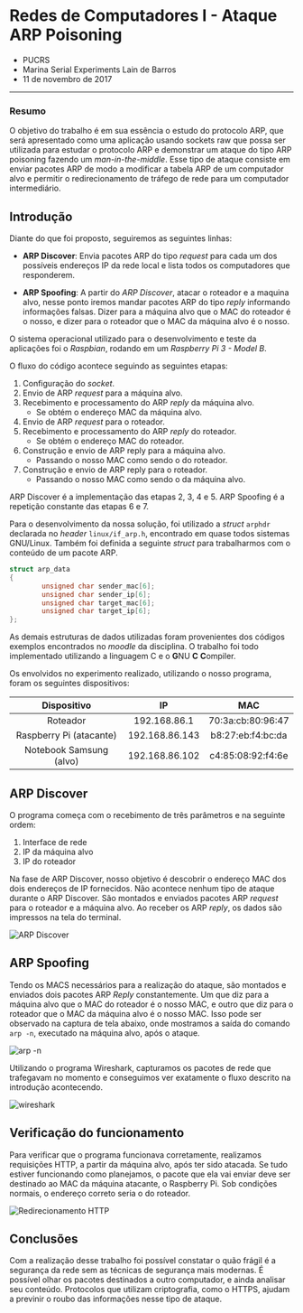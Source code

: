 # Redes de Computadores I - Ataque ARP Poisoning

- PUCRS
- Marina Serial Experiments Lain de Barros
- 11 de novembro de 2017

---

### Resumo

O objetivo do trabalho é em sua essência o estudo do protocolo ARP, que
será apresentado como uma aplicação usando sockets raw que possa ser
utilizada para estudar o protocolo ARP e demonstrar um ataque do tipo
ARP poisoning fazendo um _man-in-the-middle_. Esse tipo de ataque consiste
em enviar pacotes ARP de modo a modificar a tabela ARP de um computador
alvo e permitir o redirecionamento de tráfego de rede para um computador
intermediário.

## Introdução

Diante do que foi proposto, seguiremos as seguintes linhas:

- **ARP Discover**: Envia pacotes ARP do tipo _request_ para cada um dos
  possíveis endereços IP da rede local e lista todos os computadores que
  responderem.

- **ARP Spoofing**: A partir do *ARP Discover*, atacar o roteador e a
  maquina alvo, nesse ponto iremos mandar pacotes ARP do tipo _reply_
  informando informações falsas. Dizer para a máquina alvo que o MAC do
  roteador é o nosso, e dizer para o roteador que o MAC da máquina alvo
  é o nosso.

O sistema operacional utilizado para o desenvolvimento e teste da
aplicações foi o _Raspbian_, rodando em um _Raspberry Pi 3 - Model B_.

O fluxo do código acontece seguindo as seguintes etapas:

1. Configuração do _socket_.
2. Envio de ARP _request_ para a máquina alvo.
3. Recebimento e processamento do ARP _reply_ da máquina alvo.
    - Se obtém o endereço MAC da máquina alvo.
4. Envio de ARP _request_ para o roteador.
5. Recebimento e processamento do ARP _reply_ do roteador.
    - Se obtém o endereço MAC do roteador.
6. Construção e envio de ARP reply para a máquina alvo.
    - Passando o nosso MAC como sendo o do roteador.
7. Construção e envio de ARP reply para o roteador.
    - Passando o nosso MAC como sendo o da máquina alvo.

ARP Discover é a implementação das etapas 2, 3, 4 e 5. ARP Spoofing é a
repetição constante das etapas 6 e 7.

Para o desenvolvimento da nossa solução, foi utilizado a _struct_
`arphdr` declarada no _header_ `linux/if_arp.h`, encontrado em quase
todos sistemas GNU/Linux. Também foi definida a seguinte _struct_ para
trabalharmos com o conteúdo de um pacote ARP.

```c
struct arp_data
{
        unsigned char sender_mac[6];
        unsigned char sender_ip[6];
        unsigned char target_mac[6];
        unsigned char target_ip[6];
};
```

As demais estruturas de dados utilizadas foram provenientes dos códigos
exemplos encontrados no _moodle_ da disciplina. O trabalho foi todo
implementado utilizando a linguagem C e o **G**NU **C** **C**ompiler.

Os envolvidos no experimento realizado, utilizando o nosso programa,
foram os seguintes dispositivos:

|       Dispositivo       |       IP       |        MAC        |
|:-----------------------:|:--------------:|:-----------------:|
|        Roteador         | 192.168.86.1   | 70:3a:cb:80:96:47 |
| Raspberry Pi (atacante) | 192.168.86.143 | b8:27:eb:f4:bc:da |
| Notebook Samsung (alvo) | 192.168.86.102 | c4:85:08:92:f4:6e |

## ARP Discover

O programa começa com o recebimento de três parâmetros e na seguinte
ordem:

1. Interface de rede
2. IP da máquina alvo
3. IP do roteador

Na fase de ARP Discover, nosso objetivo é descobrir o endereço MAC dos
dois endereços de IP fornecidos. Não acontece nenhum tipo de ataque
durante o ARP Discover. São montados e enviados pacotes ARP _request_
para o roteador e a máquina alvo.  Ao receber os ARP _reply_, os dados
são impressos na tela do terminal.

![ARP Discover](https://i.imgur.com/aq2iKBk.png)

## ARP Spoofing

Tendo os MACS necessários para a realização do ataque, são montados e
enviados dois pacotes ARP *Reply* constantemente. Um que diz para a
máquina alvo que o MAC do roteador é o nosso MAC, e outro que diz para o
roteador que o MAC da máquina alvo é o nosso MAC. Isso pode ser
observado na captura de tela abaixo, onde mostramos a saída do comando
`arp -n`, executado na máquina alvo, após o ataque.

![arp -n](https://i.imgur.com/mdfcGpZ.png)

Utilizando o programa Wireshark, capturamos os pacotes de rede que
trafegavam no momento e conseguimos ver exatamente o fluxo descrito na
introdução acontecendo.

![wireshark](https://i.imgur.com/d9yIPIC.png)

## Verificação do funcionamento

Para verificar que o programa funcionava corretamente, realizamos
requisições HTTP, a partir da máquina alvo, após ter sido atacada. Se
tudo estiver funcionando como planejamos, o pacote que ela vai enviar
deve ser destinado ao MAC da máquina atacante, o Raspberry Pi. Sob
condições normais, o endereço correto seria o do roteador.

![Redirecionamento HTTP](https://i.imgur.com/kOZlppS.png)

## Conclusões

Com a realização desse trabalho foi possível constatar o quão frágil é a
segurança da rede sem as técnicas de segurança mais modernas. É possível
olhar os pacotes destinados a outro computador, e ainda analisar seu
conteúdo. Protocolos que utilizam criptografia, como o HTTPS, ajudam a
previnir o roubo das informações nesse tipo de ataque.
